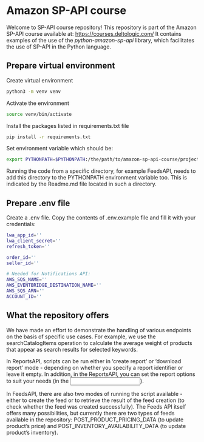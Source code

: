 # Amazon SP-API course
Welcome to SP-API course repository! This repository is part of the Amazon SP-API course available at: https://courses.deltologic.com/
It contains examples of the use of the *python-amazon-sp-api* library, which facilitates the use of SP-API in the Python language.

## Prepare virtual environment
Create virtual environment
```bash
python3 -m venv venv
```

Activate the environment
```bash
source venv/bin/activate
```

Install the packages listed in requirements.txt file
```bash
pip install -r requirements.txt
```

Set environment variable which should be:
```bash
export PYTHONPATH=$PYTHONPATH:/the/path/to/amazon-sp-api-course/project/directory
```

Running the code from a specific directory, for example FeedsAPI, needs to add this directory to the PYTHONPATH environment variable too. This is indicated by the Readme.md file located in such a directory.

## Prepare .env file
Create a .env file.
Copy the contents of .env.example file and fill it with your credentials:
```bash
lwa_app_id=''
lwa_client_secret=''
refresh_token=''

order_id=''
seller_id=''

# Needed for Notifications API:
AWS_SQS_NAME=''
AWS_EVENTBRIDGE_DESTINATION_NAME=''
AWS_SQS_ARN=''
ACCOUNT_ID=''
```
## What the repository offers
We have made an effort to demonstrate the handling of various endpoints on the basis of specific use cases. For example, we use the searchCatalogItems operation to calculate the average weight of products that appear as search results for selected keywords.

In ReportsAPI, scripts can be run either in ‘create report’ or ‘download report’ mode - depending on whether you specify a report identifier or leave it empty. In addition, in the ReportsAPI, you can set the report options to suit your needs (in the <input part>).

In FeedsAPI, there are also two modes of running the script available - either to create the feed or to retrieve the result of the feed creation (to check whether the feed was created successfully). The Feeds API itself offers many possibilities, but currently there are two types of feeds available in the repository: POST_PRODUCT_PRICING_DATA (to update product’s price) and POST_INVENTORY_AVAILABILITY_DATA (to update product’s inventory).
